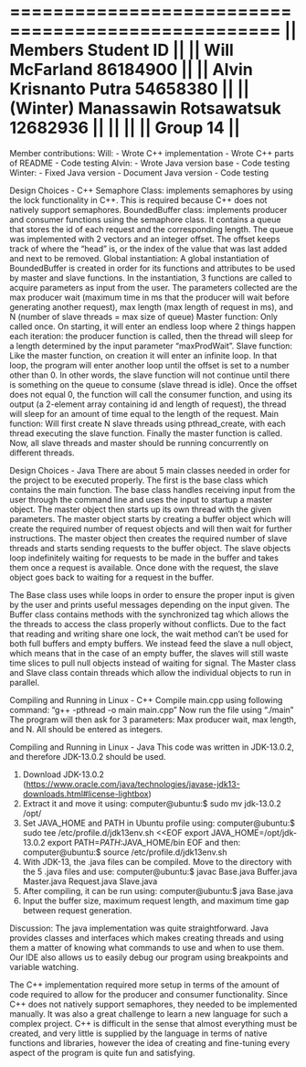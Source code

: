 
===================================================
|| Members                            Student ID ||
|| Will McFarland                     86184900   ||
|| Alvin Krisnanto Putra              54658380   ||
|| (Winter) Manassawin Rotsawatsuk    12682936   ||
||                                               ||
|| Group 14                                      ||
===================================================
Member contributions:
Will:
    - Wrote C++ implementation
    - Wrote C++ parts of README
    - Code testing
Alvin:
    - Wrote Java version base
    - Code testing
Winter:
    - Fixed Java version
    - Document Java version
    - Code testing

Design Choices - C++
Semaphore Class: implements semaphores by using the lock functionality in C++. This is required because C++ does not natively support semaphores.
BoundedBuffer class: implements producer and consumer functions using the semaphore class. It contains a queue that stores the id of each request and the corresponding length. The queue was implemented with 2 vectors and an integer offset. The offset keeps track of where the “head” is, or the index of the value that was last added and next to be removed.
Global instantiation: A global instantiation of BoundedBuffer is created in order for its functions and attributes to be used by master and slave functions. In the instantiation, 3 functions are called to acquire parameters as input from the user. The parameters collected are the max producer wait (maximum time in ms that the producer will wait before generating another request), max length (max length of request in ms), and N (number of slave threads = max size of queue)
Master function: Only called once. On starting, it will enter an endless loop where 2 things happen each iteration: the producer function is called, then the thread will sleep for a length determined by the input parameter “maxProdWait”.
Slave function: Like the master function, on creation it will enter an infinite loop. In that loop, the program will enter another loop until the offset is set to a number other than 0. In other words, the slave function will not continue until there is something on the queue to consume (slave thread is idle). Once the offset does not equal 0, the function will call the consumer function, and using its output (a 2-element array containing id and length of request), the thread will sleep for an amount of time equal to the length of the request.
Main function: Will first create N slave threads using pthread_create, with each thread executing the slave function. Finally the master function is called. Now, all slave threads and master should be running concurrently on different threads.

Design Choices - Java
There are about 5 main classes needed in order for the project to be executed properly. The first is the base class which contains the main function. The base class handles receiving input from the user through the command line and uses the input to startup a master object. The master object then starts up its own thread with the given parameters. The master object starts by creating a buffer object which will create the required number of request objects and will then wait for further instructions. The master object then creates the required number of slave threads and starts sending requests to the buffer object. The slave objects loop indefinitely waiting for requests to be made in the buffer and takes them once a request is available. Once done with the request, the slave object goes back to waiting for a request in the buffer. 

The Base class uses while loops in order to ensure the proper input is given by the user and prints useful messages depending on the input given.
The Buffer class contains methods with the synchronized tag which allows the the threads to access the class properly without conflicts. Due to the fact that reading and writing share one lock, the wait method can’t be used for both full buffers and empty buffers. We instead feed the slave a null object, which means that in the case of an empty buffer, the slaves will still waste time slices to pull null objects instead of waiting for signal.
The Master class and Slave class contain threads which allow the individual objects to run in parallel.

Compiling and Running in Linux - C++
    Compile main.cpp using following command: “g++ -pthread -o main main.cpp”
    Now run the file using “./main”
The program will then ask for 3 parameters: Max producer wait, max length, and N. All should be entered as integers.

Compiling and Running in Linux - Java
This code was written in JDK-13.0.2, and therefore JDK-13.0.2 should be used.
1. Download JDK-13.0.2 (https://www.oracle.com/java/technologies/javase-jdk13-downloads.html#license-lightbox)
2. Extract it and move it using:
computer@ubuntu:$ sudo mv jdk-13.0.2 /opt/
3. Set JAVA_HOME and PATH in Ubuntu profile using:
computer@ubuntu:$ sudo tee /etc/profile.d/jdk13env.sh <<EOF
export JAVA_HOME=/opt/jdk-13.0.2
export PATH=$PATH:$JAVA_HOME/bin
EOF
and then:
computer@ubuntu:$ source /etc/profile.d/jdk13env.sh
4. With JDK-13, the .java files can be compiled. Move to the directory with the 5 .java files and use:
computer@ubuntu:$ javac Base.java Buffer.java Master.java Request.java Slave.java
5. After compiling, it can be run using:
computer@ubuntu:$ java Base.java
6. Input the buffer size, maximum request length, and maximum time gap between request generation.

Discussion:
The java implementation was quite straightforward. Java provides classes and interfaces which makes creating threads and using them a matter of knowing what commands to use and when to use them. Our IDE also allows us to easily debug our program using breakpoints and variable watching. 

The C++ implementation required more setup in terms of the amount of code required to allow for the producer and consumer functionality. Since C++ does not natively support semaphores, they needed to be implemented manually. It was also a great challenge to learn a new language for such a complex project. C++ is difficult in the sense that almost everything must be created, and very little is supplied by the language in terms of native functions and libraries, however the idea of creating and fine-tuning every aspect of the program is quite fun and satisfying.
